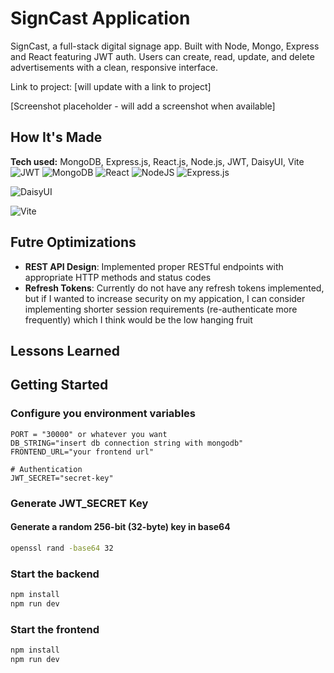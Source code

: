 # SignCast Application

SignCast, a full-stack digital signage app. Built with Node, Mongo, Express and React featuring JWT auth. Users can create, read, update, and delete advertisements with a clean, responsive interface.

Link to project: [will update with a link to project]

[Screenshot placeholder - will add a screenshot when available]

## How It's Made

**Tech used:** MongoDB, Express.js, React.js, Node.js, JWT, DaisyUI, Vite
![JWT](https://img.shields.io/badge/JWT-black?style=for-the-badge&logo=JSON%20web%20tokens)
![MongoDB](https://img.shields.io/badge/MongoDB-%234ea94b.svg?style=for-the-badge&logo=mongodb&logoColor=white)
![React](https://img.shields.io/badge/react-%2320232a.svg?style=for-the-badge&logo=react&logoColor=%2361DAFB)
![NodeJS](https://img.shields.io/badge/node.js-6DA55F?style=for-the-badge&logo=node.js&logoColor=white)
![Express.js](https://img.shields.io/badge/express.js-%23404d59.svg?style=for-the-badge&logo=express&logoColor=%2361DAFB)

![DaisyUI](https://img.shields.io/badge/daisyui-5A0EF8?style=for-the-badge&logo=daisyui&logoColor=white)

![Vite](https://img.shields.io/badge/vite-%23646CFF.svg?style=for-the-badge&logo=vite&logoColor=white)



## Futre Optimizations

- **REST API Design**: Implemented proper RESTful endpoints with appropriate HTTP methods and status codes
- **Refresh Tokens**: Currently do not have any refresh tokens implemented, but if I wanted to increase security on my appication, I can consider implementing shorter session requirements (re-authenticate more frequently) which I think would be the low hanging fruit



## Lessons Learned


## Getting Started

### Configure you environment variables
```
PORT = "30000" or whatever you want
DB_STRING="insert db connection string with mongodb"
FRONTEND_URL="your frontend url"

# Authentication
JWT_SECRET="secret-key"
```

### Generate JWT_SECRET Key
#### Generate a random 256-bit (32-byte) key in base64
```bash
openssl rand -base64 32
```

### Start the backend
```bash
npm install
npm run dev
```

### Start the frontend
```bash
npm install
npm run dev
```

